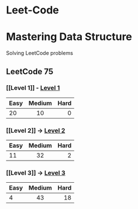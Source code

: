 # Leet-Code

# Mastering Data Structure

Solving LeetCode problems 

##  LeetCode 75 

###  [[Level 1]] - [Level 1](https://github.com/from-iqwerty-import-IQ/Leet-Code/blob/main/LeetCode%2075/Level%201.md)

| Easy| Medium| Hard|
|--------------|:-----:|-----------:|
| 20| 10| 0|


### [[Level 2]] -> [Level 2](https://github.com/from-iqwerty-import-IQ/Leet-Code/blob/main/LeetCode%2075/Level%202.md)
| Easy| Medium| Hard|
|--------------|:-----:|-----------:|
| 11| 32| 2|


###  [[Level 3]] ->   [Level 3](https://github.com/from-iqwerty-import-IQ/Leet-Code/blob/main/LeetCode%2075/Level%203.md) 
| Easy| Medium| Hard|
|--------------|:-----:|-----------:|
| 4| 43| 18|

